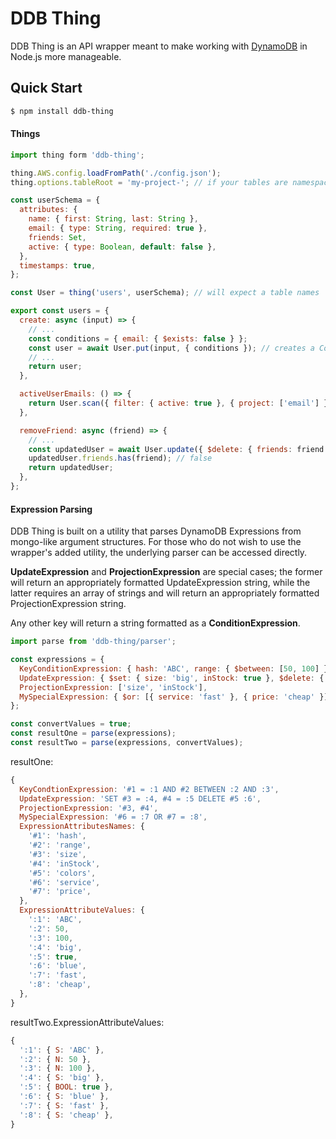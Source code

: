 # DDB Thing

DDB Thing is an API wrapper meant to make working with [DynamoDB](https://aws.amazon.com/dynamodb) in Node.js more manageable.

## Quick Start

```sh
$ npm install ddb-thing
```

#### Things

```js
import thing form 'ddb-thing';

thing.AWS.config.loadFromPath('./config.json');
thing.options.tableRoot = 'my-project-'; // if your tables are namespaced you can set a global root

const userSchema = {
  attributes: {
    name: { first: String, last: String },
    email: { type: String, required: true },
    friends: Set,
    active: { type: Boolean, default: false },
  },
  timestamps: true,
};

const User = thing('users', userSchema); // will expect a table names 'my-project-users'

export const users = {
  create: async (input) => {
    // ...
    const conditions = { email: { $exists: false } };
    const user = await User.put(input, { conditions }); // creates a ConditionExpression to prevent overwriting
    // ...
    return user;
  },

  activeUserEmails: () => {
    return User.scan({ filter: { active: true }, { project: ['email'] } });
  },

  removeFriend: async (friend) => {
    // ...
    const updatedUser = await User.update({ $delete: { friends: friend } });
    updatedUser.friends.has(friend); // false
    return updatedUser;
  },
};
```

#### Expression Parsing

DDB Thing is built on a utility that parses DynamoDB Expressions from mongo-like argument structures.
For those who do not wish to use the wrapper's added utility, the underlying parser can be accessed directly.

**UpdateExpression** and **ProjectionExpression** are special cases; the former will return an appropriately
formatted UpdateExpression string, while the latter requires an array of strings and will return an appropriately
formatted ProjectionExpression string.

Any other key will return a string formatted as a **ConditionExpression**.

```js
import parse from 'ddb-thing/parser';

const expressions = {
  KeyConditionExpression: { hash: 'ABC', range: { $between: [50, 100] } },
  UpdateExpression: { $set: { size: 'big', inStock: true }, $delete: { colors: 'blue' } },
  ProjectionExpression: ['size', 'inStock'],
  MySpecialExpression: { $or: [{ service: 'fast' }, { price: 'cheap' }] },
};

const convertValues = true;
const resultOne = parse(expressions);
const resultTwo = parse(expressions, convertValues);
```

resultOne:
```js
{
  KeyCondtionExpression: '#1 = :1 AND #2 BETWEEN :2 AND :3',
  UpdateExpression: 'SET #3 = :4, #4 = :5 DELETE #5 :6',
  ProjectionExpression: '#3, #4',
  MySpecialExpression: '#6 = :7 OR #7 = :8',
  ExpressionAttributesNames: {
    '#1': 'hash',
    '#2': 'range',
    '#3': 'size',
    '#4': 'inStock',
    '#5': 'colors',
    '#6': 'service',
    '#7': 'price',
  },
  ExpressionAttributeValues: {
    ':1': 'ABC',
    ':2': 50,
    ':3': 100,
    ':4': 'big',
    ':5': true,
    ':6': 'blue',
    ':7': 'fast',
    ':8': 'cheap',
  },
}
```

resultTwo.ExpressionAttributeValues:
```js
{
  ':1': { S: 'ABC' },
  ':2': { N: 50 },
  ':3': { N: 100 },
  ':4': { S: 'big' },
  ':5': { BOOL: true },
  ':6': { S: 'blue' },
  ':7': { S: 'fast' },
  ':8': { S: 'cheap' },
}
```
